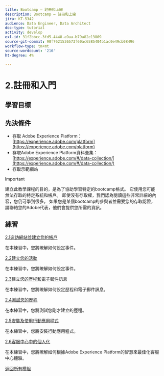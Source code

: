 ```yaml
---
title: Bootcamp — 註冊和上線
description: Bootcamp — 註冊和上線
jira: KT-5342
audience: Data Engineer, Data Architect
doc-type: tutorial
activity: develop
exl-id: 31f2bbcc-3fd5-4448-a9aa-b79a82e13809
source-git-commit: 90f7621536573f60ac6585404b1ac0e49cb08496
workflow-type: tm+mt
source-wordcount: '216'
ht-degree: 4%

---
```


# 2.註冊和入門

## 學習目標

## 先決條件

- 存取 Adobe Experience Platform： [https://experience.adobe.com/platform](https://experience.adobe.com/platform)
- 存取Adobe Experience Platform資料彙集： [https://experience.adobe.com/#/data-collection/](https://experience.adobe.com/#/data-collection/)
- 存取示範網站

>[!IMPORTANT]
>
>建立此教學課程的目的，是為了協助學習特定的bootcamp格式。 它使用您可能無法存取的特定系統和帳戶。 即使沒有存取權，我們認為閱讀這些非常詳細的內容，您仍可學到很多。 如果您是某個bootcamp的參與者並需要您的存取認證，請聯絡您的Adobe代表，他們會提供您所需的資訊。

## 練習

[2.1造訪網站並建立您的帳戶](./ex1.md)

在本練習中，您將瞭解如何設定事件。

[2.2建立您的活動](./ex2.md)

在本練習中，您將瞭解如何設定事件。

[2.3建立您的歷程和電子郵件訊息](./ex3.md)

在本練習中，您將瞭解如何設定歷程和電子郵件訊息。

[2.4測試您的歷程](./ex4.md)

在本練習中，您將測試您剛才建立的歷程。

[2.5安裝及使用行動應用程式](./ex5.md)

在本練習中，您將安裝行動應用程式。

[2.6客服中心中的個人化](./ex6.md)

在本練習中，您將瞭解如何根據Adobe Experience Platform的智慧來最佳化客服中心體驗。

[返回所有模組](../../overview.md)
